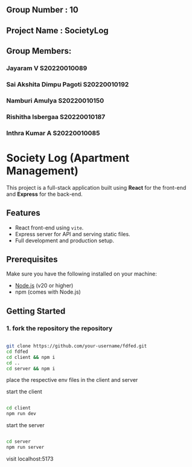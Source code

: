 ## Group Number : 10
## Project Name : SocietyLog
## Group Members:
### Jayaram V S20220010089
### Sai Akshita Dimpu Pagoti S20220010192
### Namburi Amulya S20220010150
### Rishitha Isbergaa S20220010187
### Inthra Kumar A S20220010085





# Society Log (Apartment Management)

This project is a full-stack application built using **React** for the front-end and **Express** for the back-end.

## Features

- React front-end using `vite`.
- Express server for API and serving static files.
- Full development and production setup.

## Prerequisites

Make sure you have the following installed on your machine:

- [Node.js](https://nodejs.org/) (v20 or higher)
- npm (comes with Node.js)

## Getting Started

### 1. fork the repository the repository

```bash

git clone https://github.com/your-username/fdfed.git
cd fdfed
cd client && npm i
cd ..
cd server && npm i
```


place the respective env files in the client and server

start the client
```bash

cd client
npm run dev
```


start the server
```bash

cd server
npm run server
```

visit localhost:5173
